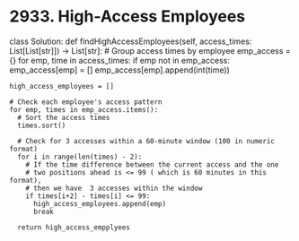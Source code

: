 # 2933. High-Access Employees

class Solution:
  def findHighAccessEmployees(self, access_times: List[List[str]]) -> List[str]:
    # Group access times by employee
    emp_access = {}
    for emp, time in access_times:
      if emp not in emp_access:
        emp_access[emp] = []
      emp_access[emp].append(int(time))

    high_access_employees = []

    # Check each employee's access pattern 
    for emp, times in emp_access.items():
      # Sort the access times 
      times.sort()

      # Check for 3 accesses within a 60-minute window (100 in numeric format)
      for i in range(len(times) - 2):
        # If the time difference between the current access and the one 
        # two positions ahead is <= 99 ( which is 60 minutes in this format), 
        # then we have  3 accesses within the window
        if times[i+2] - times[i] <= 99:
          high_access_employees.append(emp)
          break

      return high_access_empplyees
